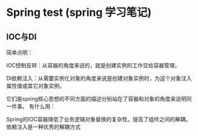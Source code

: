# Spring test (spring 学习笔记)



## IOC与DI

简单点明：

IOC控制反转：从容器的角度来说的，就是创建实例的工作交给容器管理。

DI依赖注入：从需要实例化对象的角度来说是创建对象实例时，为这个对象注入 属性值或其它对象实例。

它们是spring核心思想的不同方面的描述分别站在了容器和对象的角度来说明同 一件事。 
有什么用：

Spring的IOC容器降低了业务逻辑对象替换的复杂性，提高了组件之间的解耦。 
依赖注入是一种优秀的解耦方式



